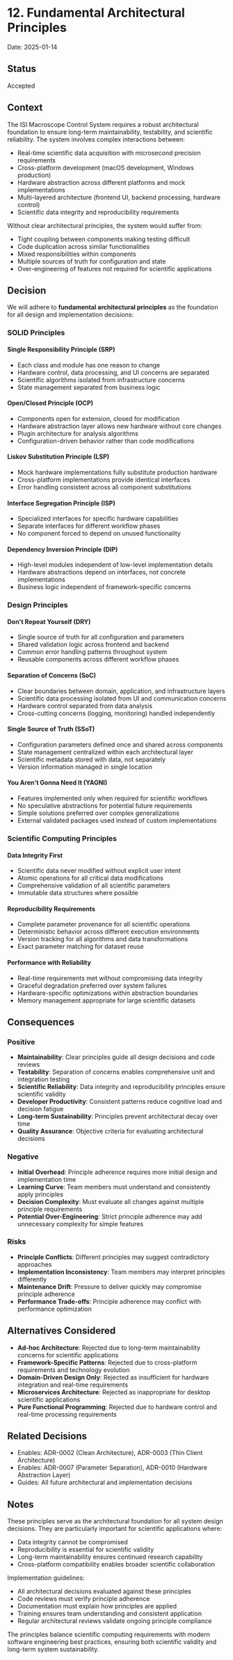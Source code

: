 # 12. Fundamental Architectural Principles

Date: 2025-01-14

## Status

Accepted

## Context

The ISI Macroscope Control System requires a robust architectural foundation to ensure long-term maintainability, testability, and scientific reliability. The system involves complex interactions between:

- Real-time scientific data acquisition with microsecond precision requirements
- Cross-platform development (macOS development, Windows production)
- Hardware abstraction across different platforms and mock implementations
- Multi-layered architecture (frontend UI, backend processing, hardware control)
- Scientific data integrity and reproducibility requirements

Without clear architectural principles, the system would suffer from:
- Tight coupling between components making testing difficult
- Code duplication across similar functionalities
- Mixed responsibilities within components
- Multiple sources of truth for configuration and state
- Over-engineering of features not required for scientific applications

## Decision

We will adhere to **fundamental architectural principles** as the foundation for all design and implementation decisions:

### SOLID Principles

#### Single Responsibility Principle (SRP)
- Each class and module has one reason to change
- Hardware control, data processing, and UI concerns are separated
- Scientific algorithms isolated from infrastructure concerns
- State management separated from business logic

#### Open/Closed Principle (OCP)
- Components open for extension, closed for modification
- Hardware abstraction layer allows new hardware without core changes
- Plugin architecture for analysis algorithms
- Configuration-driven behavior rather than code modifications

#### Liskov Substitution Principle (LSP)
- Mock hardware implementations fully substitute production hardware
- Cross-platform implementations provide identical interfaces
- Error handling consistent across all component substitutions

#### Interface Segregation Principle (ISP)
- Specialized interfaces for specific hardware capabilities
- Separate interfaces for different workflow phases
- No component forced to depend on unused functionality

#### Dependency Inversion Principle (DIP)
- High-level modules independent of low-level implementation details
- Hardware abstractions depend on interfaces, not concrete implementations
- Business logic independent of framework-specific concerns

### Design Principles

#### Don't Repeat Yourself (DRY)
- Single source of truth for all configuration and parameters
- Shared validation logic across frontend and backend
- Common error handling patterns throughout system
- Reusable components across different workflow phases

#### Separation of Concerns (SoC)
- Clear boundaries between domain, application, and infrastructure layers
- Scientific data processing isolated from UI and communication concerns
- Hardware control separated from data analysis
- Cross-cutting concerns (logging, monitoring) handled independently

#### Single Source of Truth (SSoT)
- Configuration parameters defined once and shared across components
- State management centralized within each architectural layer
- Scientific metadata stored with data, not separately
- Version information managed in single location

#### You Aren't Gonna Need It (YAGNI)
- Features implemented only when required for scientific workflows
- No speculative abstractions for potential future requirements
- Simple solutions preferred over complex generalizations
- External validated packages used instead of custom implementations

### Scientific Computing Principles

#### Data Integrity First
- Scientific data never modified without explicit user intent
- Atomic operations for all critical data modifications
- Comprehensive validation of all scientific parameters
- Immutable data structures where possible

#### Reproducibility Requirements
- Complete parameter provenance for all scientific operations
- Deterministic behavior across different execution environments
- Version tracking for all algorithms and data transformations
- Exact parameter matching for dataset reuse

#### Performance with Reliability
- Real-time requirements met without compromising data integrity
- Graceful degradation preferred over system failures
- Hardware-specific optimizations within abstraction boundaries
- Memory management appropriate for large scientific datasets

## Consequences

### Positive

- **Maintainability**: Clear principles guide all design decisions and code reviews
- **Testability**: Separation of concerns enables comprehensive unit and integration testing
- **Scientific Reliability**: Data integrity and reproducibility principles ensure scientific validity
- **Developer Productivity**: Consistent patterns reduce cognitive load and decision fatigue
- **Long-term Sustainability**: Principles prevent architectural decay over time
- **Quality Assurance**: Objective criteria for evaluating architectural decisions

### Negative

- **Initial Overhead**: Principle adherence requires more initial design and implementation time
- **Learning Curve**: Team members must understand and consistently apply principles
- **Decision Complexity**: Must evaluate all changes against multiple principle requirements
- **Potential Over-Engineering**: Strict principle adherence may add unnecessary complexity for simple features

### Risks

- **Principle Conflicts**: Different principles may suggest contradictory approaches
- **Implementation Inconsistency**: Team members may interpret principles differently
- **Maintenance Drift**: Pressure to deliver quickly may compromise principle adherence
- **Performance Trade-offs**: Principle adherence may conflict with performance optimization

## Alternatives Considered

- **Ad-hoc Architecture**: Rejected due to long-term maintainability concerns for scientific applications
- **Framework-Specific Patterns**: Rejected due to cross-platform requirements and technology evolution
- **Domain-Driven Design Only**: Rejected as insufficient for hardware integration and real-time requirements
- **Microservices Architecture**: Rejected as inappropriate for desktop scientific applications
- **Pure Functional Programming**: Rejected due to hardware control and real-time processing requirements

## Related Decisions

- Enables: ADR-0002 (Clean Architecture), ADR-0003 (Thin Client Architecture)
- Enables: ADR-0007 (Parameter Separation), ADR-0010 (Hardware Abstraction Layer)
- Guides: All future architectural and implementation decisions

## Notes

These principles serve as the architectural foundation for all system design decisions. They are particularly important for scientific applications where:

- Data integrity cannot be compromised
- Reproducibility is essential for scientific validity
- Long-term maintainability ensures continued research capability
- Cross-platform compatibility enables broader scientific collaboration

Implementation guidelines:
- All architectural decisions evaluated against these principles
- Code reviews must verify principle adherence
- Documentation must explain how principles are applied
- Training ensures team understanding and consistent application
- Regular architectural reviews validate ongoing principle compliance

The principles balance scientific computing requirements with modern software engineering best practices, ensuring both scientific validity and long-term system sustainability.